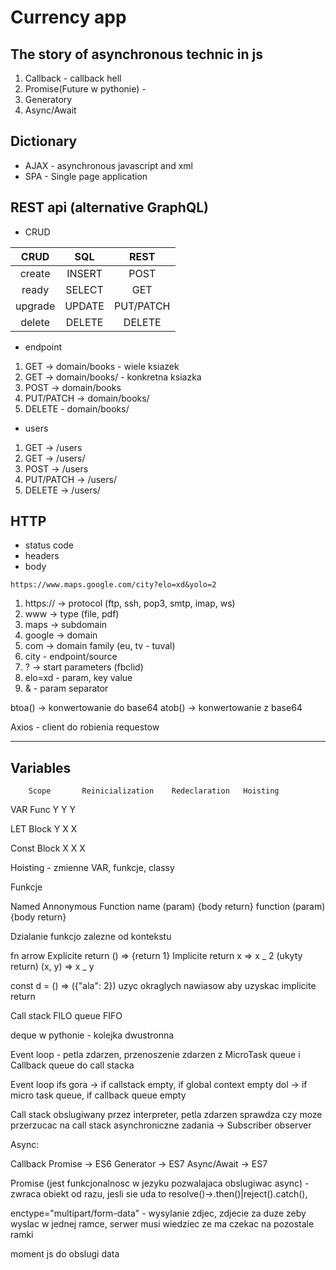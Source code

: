 # Currency app

## The story of asynchronous technic in js

1. Callback - callback hell
2. Promise(Future w pythonie) -
3. Generatory
4. Async/Await

## Dictionary

- AJAX - asynchronous javascript and xml
- SPA - Single page application

## REST api (alternative GraphQL)

- CRUD

|  CRUD   |  SQL   |   REST    |
| :-----: | :----: | :-------: |
| create  | INSERT |   POST    |
|  ready  | SELECT |    GET    |
| upgrade | UPDATE | PUT/PATCH |
| delete  | DELETE |  DELETE   |

- endpoint

1. GET -> domain/books - wiele ksiazek
2. GET -> domain/books/<id> - konkretna ksiazka
3. POST -> domain/books
4. PUT/PATCH -> domain/books/<id>
5. DELETE - domain/books/<id>

- users

1. GET -> /users
2. GET -> /users/<id>
3. POST -> /users
4. PUT/PATCH -> /users/<id>
5. DELETE -> /users/<id>

<!-- /users/<id>/products/<id> -->

## HTTP
- status code
- headers
- body

```
https://www.maps.google.com/city?elo=xd&yolo=2
```

1. https:// -> protocol (ftp, ssh, pop3, smtp, imap, ws)
2. www -> type (file, pdf)
3. maps -> subdomain
4. google -> domain
5. com -> domain family (eu, tv - tuval)
6. city - endpoint/source
7. ? -> start parameters (fbclid)
8. elo=xd - param, key value
9. & - param separator

btoa() -> konwertowanie do base64
atob() -> konwertowanie z base64

Axios - client do robienia requestow

---------------------------------------------------------------------------
## Variables

        Scope       Reinicialization    Redeclaration   Hoisting

VAR Func Y Y Y

LET Block Y X X

Const Block X X X

Hoisting - zmienne VAR, funkcje, classy

Funkcje

Named Annonymous
Function name (param) {body return} function (param) {body return}

Dzialanie funkcjo zalezne od kontekstu

fn arrow
Explicite return
() => {return 1}
Implicite return
x => x _ 2 (ukyty return)
(x, y) => x _ y

const d = () => ({"ala": 2}) uzyc okraglych nawiasow aby uzyskac implicite return

Call stack FILO
queue FIFO

deque w pythonie - kolejka dwustronna

Event loop - petla zdarzen, przenoszenie zdarzen z MicroTask queue i Callback queue do call stacka

Event loop ifs gora -> if callstack empty, if global context empty
dol -> if micro task queue, if callback queue empty

Call stack obslugiwany przez interpreter, petla zdarzen sprawdza czy moze przerzucac na call stack asynchroniczne zadania -> Subscriber observer

Async:

Callback
Promise -> ES6
Generator -> ES7
Async/Await -> ES7

Promise (jest funkcjonalnosc w jezyku pozwalajaca obslugiwac async) - zwraca obiekt od razu, jesli sie uda to resolve()->.then()|reject().catch(),


enctype="multipart/form-data" - wysylanie zdjec, zdjecie za duze zeby wyslac w jednej ramce, serwer musi wiedziec ze ma czekac na pozostale ramki


moment js do obslugi data
